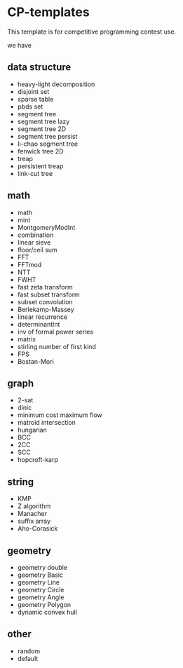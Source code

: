 # CP-templates

This template is for competitive programming contest use.

we have

## data structure

- heavy-light decomposition
- disjoint set
- sparse table
- pbds set
- segment tree
- segment tree lazy
- segment tree 2D
- segment tree persist
- li-chao segment tree
- fenwick tree 2D
- treap
- persistent treap
- link-cut tree

## math

- math
- mint
- MontgomeryModInt
- combination
- linear sieve
- floor/ceil sum
- FFT
- FFTmod
- NTT
- FWHT
- fast zeta transform
- fast subset transform
- subset convolution
- Berlekamp-Massey
- linear recurrence
- determinantInt
- inv of formal power series
- matrix
- stirling number of first kind
- FPS
- Bostan-Mori

## graph

- 2-sat
- dinic
- minimum cost maximum flow
- matroid intersection
- hungarian
- BCC
- 2CC
- SCC
- hopcroft-karp

## string

- KMP
- Z algorithm
- Manacher
- suffix array
- Aho-Corasick

## geometry

- geometry double
- geometry Basic
- geometry Line
- geometry Circle
- geometry Angle
- geometry Polygon
- dynamic convex hull

## other

- random
- default
